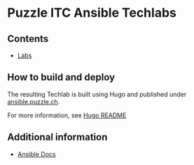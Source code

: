 # Puzzle ITC Ansible Techlabs

## Contents

* [Labs](hugo/content/labs)

## How to build and deploy

The resulting Techlab is built using Hugo and published under [ansible.puzzle.ch](https://ansible.puzzle.ch/).

For more information, see [Hugo README](hugo/README.md)

## Additional information

* [Ansible Docs](https://docs.ansible.com/)
